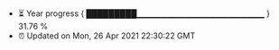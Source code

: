 - ⏳ Year progress { █████████▁▁▁▁▁▁▁▁▁▁▁▁▁▁▁▁▁▁▁▁▁ } 31.76 %
- ⏰ Updated on Mon, 26 Apr 2021 22:30:22 GMT

